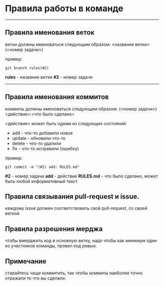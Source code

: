 # Правила работы в команде

---

## Правила именования веток

ветки должны именоваться следующим образом: <название ветки>(<номер задачи>)

пример:

```
git branch rules(#2)
```

__rules__ - название ветки
__#2__ - номер задачи

---

## Правила именования коммитов

коммиты должны именоваться следующим образом: (<номер задачи>) <действие>:<что было сделано>

<действие> может быть одним из следующих состояний:
+ add - что-то добавили новое
+ update - обновили что-то
+ delete - что-то удалили
+ fix - что-то исправили (ошибку)

пример:

```
git commit -m "(#2) add: RULES.md"
```

__#2__ - номер задачи
__add__ - действие
__RULES.md__ - что было сделано, может быть любой информативный текст

## Правила связывания pull-request и issue.

каждому issue должен соответствовать свой pull-request, со своей веткой

## Правила разрешения мерджа

чтобы вмерджить код в основную ветку, надо чтобы как минимум один из участников команды, провел код ревью.

## Примечание

старайтесь чаще коммитить, так чтобы коммиты наиболее точно отражали то что вы сделали.
